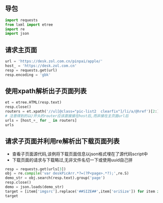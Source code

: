 ## 导包
```py
import requests
from lxml import etree
import re
import json
```
## 请求主页面
```py
url = 'https://desk.zol.com.cn/pinpai/apple/'
host_ = 'https://desk.zol.com.cn'
resp = requests.get(url)
resp.encoding = 'gbk'
```
## 使用xpath解析出子页面列表
```py
et = etree.HTML(resp.text)
resp.close()
routers = et.xpath('//ul[@class="pic-list2  clearfix"]/li/a/@href')[2:]
# 注意得到的以/开头的router应该直接接在host后,而非接在主页面url后
urls = [host_+_ for _ in routers]
urls
```
## 请求子页面并利用re解析出下载页面列表
- 查看子页面源代码,该例将下载页面信息以json格式埋在了源代码script中
- 下载页面的请求与下载略过,无非文件名切一下或使用uuid自己拼
```py
resp = requests.get(urls[3])
obj = re.compile('var deskPicArr.*?=(?P<page>.*?);',re.S)
demo_str = obj.search(resp.text).group('page')
resp.close()
demo = json.loads(demo_str)
target = [item['imgsrc'].replace('##SIZE##',item['oriSize']) for item in demo['list']]
target
```

